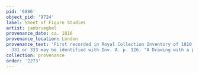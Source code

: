```yaml
---
pid: '6886'
object_pid: '9724'
label: Sheet of Figure Studies
artist: janbrueghel
provenance_date: ca. 1810
provenance_location: London
provenance_text: 'First recorded in Royal Collection Inventory of 1810 (either W&C
  331 or 333 may be identified with Inv. A. p. 126: "A Drawing with a pen by Breughel")'
collection: provenance
order: '2273'
---
```

